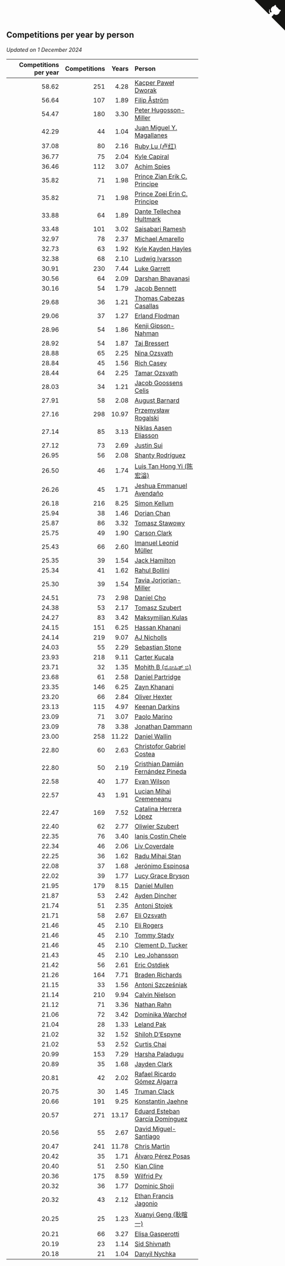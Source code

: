 ## Competitions per year by person

*Updated on  1 December 2024*

| Competitions per year | Competitions | Years | Person |
| ---: | ---: | ---: | :--- |
| 58.62 | 251 | 4.28 | [Kacper Paweł Dworak](https://www.worldcubeassociation.org/persons/2020DWOR01) |
| 56.64 | 107 | 1.89 | [Filip Åström](https://www.worldcubeassociation.org/persons/2023ASTR01) |
| 54.47 | 180 | 3.30 | [Peter Hugosson-Miller](https://www.worldcubeassociation.org/persons/2021HUGO01) |
| 42.29 | 44 | 1.04 | [Juan Miguel Y. Magallanes](https://www.worldcubeassociation.org/persons/2023MAGA09) |
| 37.08 | 80 | 2.16 | [Ruby Lu (卢红)](https://www.worldcubeassociation.org/persons/2022LURU01) |
| 36.77 | 75 | 2.04 | [Kyle Capiral](https://www.worldcubeassociation.org/persons/2022CAPI02) |
| 36.46 | 112 | 3.07 | [Achim Spies](https://www.worldcubeassociation.org/persons/2021SPIE01) |
| 35.82 | 71 | 1.98 | [Prince Zian Erik C. Principe](https://www.worldcubeassociation.org/persons/2022PRIN08) |
| 35.82 | 71 | 1.98 | [Prince Zoei Erin C. Principe](https://www.worldcubeassociation.org/persons/2022PRIN09) |
| 33.88 | 64 | 1.89 | [Dante Tellechea Hultmark](https://www.worldcubeassociation.org/persons/2023HULT01) |
| 33.48 | 101 | 3.02 | [Saisabari Ramesh](https://www.worldcubeassociation.org/persons/2021RAME01) |
| 32.97 | 78 | 2.37 | [Michael Amarello](https://www.worldcubeassociation.org/persons/2022AMAR09) |
| 32.73 | 63 | 1.92 | [Kyle Kayden Hayles](https://www.worldcubeassociation.org/persons/2022HAYL02) |
| 32.38 | 68 | 2.10 | [Ludwig Ivarsson](https://www.worldcubeassociation.org/persons/2022IVAR01) |
| 30.91 | 230 | 7.44 | [Luke Garrett](https://www.worldcubeassociation.org/persons/2017GARR05) |
| 30.56 | 64 | 2.09 | [Darshan Bhavanasi](https://www.worldcubeassociation.org/persons/2022BHAV01) |
| 30.16 | 54 | 1.79 | [Jacob Bennett](https://www.worldcubeassociation.org/persons/2023BENN04) |
| 29.68 | 36 | 1.21 | [Thomas Cabezas Casallas](https://www.worldcubeassociation.org/persons/2023CASA08) |
| 29.06 | 37 | 1.27 | [Erland Flodman](https://www.worldcubeassociation.org/persons/2023FLOD01) |
| 28.96 | 54 | 1.86 | [Kenji Gipson-Nahman](https://www.worldcubeassociation.org/persons/2023GIPS01) |
| 28.92 | 54 | 1.87 | [Taj Bressert](https://www.worldcubeassociation.org/persons/2023BRES01) |
| 28.88 | 65 | 2.25 | [Nina Ozsvath](https://www.worldcubeassociation.org/persons/2022OZSV03) |
| 28.84 | 45 | 1.56 | [Rich Casey](https://www.worldcubeassociation.org/persons/2023CASE06) |
| 28.44 | 64 | 2.25 | [Tamar Ozsvath](https://www.worldcubeassociation.org/persons/2022OZSV04) |
| 28.03 | 34 | 1.21 | [Jacob Goossens Celis](https://www.worldcubeassociation.org/persons/2023CELI06) |
| 27.91 | 58 | 2.08 | [August Barnard](https://www.worldcubeassociation.org/persons/2022BARN21) |
| 27.16 | 298 | 10.97 | [Przemysław Rogalski](https://www.worldcubeassociation.org/persons/2013ROGA02) |
| 27.14 | 85 | 3.13 | [Niklas Aasen Eliasson](https://www.worldcubeassociation.org/persons/2021ELIA01) |
| 27.12 | 73 | 2.69 | [Justin Sui](https://www.worldcubeassociation.org/persons/2022SUIJ01) |
| 26.95 | 56 | 2.08 | [Shanty Rodríguez](https://www.worldcubeassociation.org/persons/2022CUBI01) |
| 26.50 | 46 | 1.74 | [Luis Tan Hong Yi (陈宏溢)](https://www.worldcubeassociation.org/persons/2023YILU01) |
| 26.26 | 45 | 1.71 | [Jeshua Emmanuel Avendaño](https://www.worldcubeassociation.org/persons/2023AVEN01) |
| 26.18 | 216 | 8.25 | [Simon Kellum](https://www.worldcubeassociation.org/persons/2016KELL12) |
| 25.94 | 38 | 1.46 | [Dorian Chan](https://www.worldcubeassociation.org/persons/2023DORI01) |
| 25.87 | 86 | 3.32 | [Tomasz Stawowy](https://www.worldcubeassociation.org/persons/2021STAW01) |
| 25.75 | 49 | 1.90 | [Carson Clark](https://www.worldcubeassociation.org/persons/2023CLAR02) |
| 25.43 | 66 | 2.60 | [Imanuel Leonid Müller](https://www.worldcubeassociation.org/persons/2022MULL02) |
| 25.35 | 39 | 1.54 | [Jack Hamilton](https://www.worldcubeassociation.org/persons/2023HAMI08) |
| 25.34 | 41 | 1.62 | [Rahul Bollini](https://www.worldcubeassociation.org/persons/2023BOLL01) |
| 25.30 | 39 | 1.54 | [Tavia Jorjorian-Miller](https://www.worldcubeassociation.org/persons/2023JORJ01) |
| 24.51 | 73 | 2.98 | [Daniel Cho](https://www.worldcubeassociation.org/persons/2021CHOD01) |
| 24.38 | 53 | 2.17 | [Tomasz Szubert](https://www.worldcubeassociation.org/persons/2022SZUB02) |
| 24.27 | 83 | 3.42 | [Maksymilian Kulas](https://www.worldcubeassociation.org/persons/2021KULA02) |
| 24.15 | 151 | 6.25 | [Hassan Khanani](https://www.worldcubeassociation.org/persons/2018KHAN26) |
| 24.14 | 219 | 9.07 | [AJ Nicholls](https://www.worldcubeassociation.org/persons/2015NICH04) |
| 24.03 | 55 | 2.29 | [Sebastian Stone](https://www.worldcubeassociation.org/persons/2022STON09) |
| 23.93 | 218 | 9.11 | [Carter Kucala](https://www.worldcubeassociation.org/persons/2015KUCA01) |
| 23.71 | 32 | 1.35 | [Mohith B (ಮೋಹಿತ್ ಬಿ)](https://www.worldcubeassociation.org/persons/2023BMOH01) |
| 23.68 | 61 | 2.58 | [Daniel Partridge](https://www.worldcubeassociation.org/persons/2022PART02) |
| 23.35 | 146 | 6.25 | [Zayn Khanani](https://www.worldcubeassociation.org/persons/2018KHAN28) |
| 23.20 | 66 | 2.84 | [Oliver Hexter](https://www.worldcubeassociation.org/persons/2022HEXT01) |
| 23.13 | 115 | 4.97 | [Keenan Darkins](https://www.worldcubeassociation.org/persons/2019DARK02) |
| 23.09 | 71 | 3.07 | [Paolo Marino](https://www.worldcubeassociation.org/persons/2021MARI04) |
| 23.09 | 78 | 3.38 | [Jonathan Dammann](https://www.worldcubeassociation.org/persons/2021DAMM01) |
| 23.00 | 258 | 11.22 | [Daniel Wallin](https://www.worldcubeassociation.org/persons/2013WALL03) |
| 22.80 | 60 | 2.63 | [Christofor Gabriel Costea](https://www.worldcubeassociation.org/persons/2022COST03) |
| 22.80 | 50 | 2.19 | [Cristhian Damián Fernández Pineda](https://www.worldcubeassociation.org/persons/2022PINE05) |
| 22.58 | 40 | 1.77 | [Evan Wilson](https://www.worldcubeassociation.org/persons/2023WILS11) |
| 22.57 | 43 | 1.91 | [Lucian Mihai Cremeneanu](https://www.worldcubeassociation.org/persons/2023CREM01) |
| 22.47 | 169 | 7.52 | [Catalina Herrera López](https://www.worldcubeassociation.org/persons/2017LOPE31) |
| 22.40 | 62 | 2.77 | [Oliwier Szubert](https://www.worldcubeassociation.org/persons/2022SZUB01) |
| 22.35 | 76 | 3.40 | [Ianis Costin Chele](https://www.worldcubeassociation.org/persons/2021CHEL01) |
| 22.34 | 46 | 2.06 | [Liv Coverdale](https://www.worldcubeassociation.org/persons/2022COVE02) |
| 22.25 | 36 | 1.62 | [Radu Mihai Stan](https://www.worldcubeassociation.org/persons/2023STAN09) |
| 22.08 | 37 | 1.68 | [Jerónimo Espinosa](https://www.worldcubeassociation.org/persons/2023ESPI07) |
| 22.02 | 39 | 1.77 | [Lucy Grace Bryson](https://www.worldcubeassociation.org/persons/2023BRYS01) |
| 21.95 | 179 | 8.15 | [Daniel Mullen](https://www.worldcubeassociation.org/persons/2016MULL04) |
| 21.87 | 53 | 2.42 | [Ayden Dincher](https://www.worldcubeassociation.org/persons/2022DINC01) |
| 21.74 | 51 | 2.35 | [Antoni Stojek](https://www.worldcubeassociation.org/persons/2022STOJ03) |
| 21.71 | 58 | 2.67 | [Eli Ozsvath](https://www.worldcubeassociation.org/persons/2022OZSV01) |
| 21.46 | 45 | 2.10 | [Eli Rogers](https://www.worldcubeassociation.org/persons/2022ROGE05) |
| 21.46 | 45 | 2.10 | [Tommy Stady](https://www.worldcubeassociation.org/persons/2022STAD01) |
| 21.46 | 45 | 2.10 | [Clement D. Tucker](https://www.worldcubeassociation.org/persons/2022TUCK09) |
| 21.43 | 45 | 2.10 | [Leo Johansson](https://www.worldcubeassociation.org/persons/2022JOHA08) |
| 21.42 | 56 | 2.61 | [Eric Ostdiek](https://www.worldcubeassociation.org/persons/2022OSTD01) |
| 21.26 | 164 | 7.71 | [Braden Richards](https://www.worldcubeassociation.org/persons/2017RICH02) |
| 21.15 | 33 | 1.56 | [Antoni Szcześniak](https://www.worldcubeassociation.org/persons/2023SZCZ04) |
| 21.14 | 210 | 9.94 | [Calvin Nielson](https://www.worldcubeassociation.org/persons/2014NIEL03) |
| 21.12 | 71 | 3.36 | [Nathan Rahn](https://www.worldcubeassociation.org/persons/2021RAHN01) |
| 21.06 | 72 | 3.42 | [Dominika Warchoł](https://www.worldcubeassociation.org/persons/2021WARC01) |
| 21.04 | 28 | 1.33 | [Leland Pak](https://www.worldcubeassociation.org/persons/2023PAKL02) |
| 21.02 | 32 | 1.52 | [Shiloh D’Espyne](https://www.worldcubeassociation.org/persons/2023DESP01) |
| 21.02 | 53 | 2.52 | [Curtis Chai](https://www.worldcubeassociation.org/persons/2022CHAI02) |
| 20.99 | 153 | 7.29 | [Harsha Paladugu](https://www.worldcubeassociation.org/persons/2017PALA08) |
| 20.89 | 35 | 1.68 | [Jayden Clark](https://www.worldcubeassociation.org/persons/2023CLAR13) |
| 20.81 | 42 | 2.02 | [Rafael Ricardo Gómez Algarra](https://www.worldcubeassociation.org/persons/2022ALGA01) |
| 20.75 | 30 | 1.45 | [Truman Clack](https://www.worldcubeassociation.org/persons/2023CLAC02) |
| 20.66 | 191 | 9.25 | [Konstantin Jaehne](https://www.worldcubeassociation.org/persons/2015JAEH01) |
| 20.57 | 271 | 13.17 | [Eduard Esteban García Domínguez](https://www.worldcubeassociation.org/persons/2011EDUA01) |
| 20.56 | 55 | 2.67 | [David Miguel-Santiago](https://www.worldcubeassociation.org/persons/2022MIGU02) |
| 20.47 | 241 | 11.78 | [Chris Martin](https://www.worldcubeassociation.org/persons/2013MART03) |
| 20.42 | 35 | 1.71 | [Álvaro Pérez Posas](https://www.worldcubeassociation.org/persons/2023POSA01) |
| 20.40 | 51 | 2.50 | [Kian Cline](https://www.worldcubeassociation.org/persons/2022CLIN01) |
| 20.36 | 175 | 8.59 | [Wilfrid Py](https://www.worldcubeassociation.org/persons/2016PYWI01) |
| 20.32 | 36 | 1.77 | [Dominic Shoji](https://www.worldcubeassociation.org/persons/2023SHOJ01) |
| 20.32 | 43 | 2.12 | [Ethan Francis Jagonio](https://www.worldcubeassociation.org/persons/2022JAGO03) |
| 20.25 | 25 | 1.23 | [Xuanyi Geng (耿暄一)](https://www.worldcubeassociation.org/persons/2023GENG02) |
| 20.21 | 66 | 3.27 | [Elisa Gasperotti](https://www.worldcubeassociation.org/persons/2021GASP01) |
| 20.19 | 23 | 1.14 | [Sid Shivnath](https://www.worldcubeassociation.org/persons/2023SHIV05) |
| 20.18 | 21 | 1.04 | [Danyil Nychka](https://www.worldcubeassociation.org/persons/2023NYCH01) |


<a href="https://github.com/jonatanklosko/wca_statistics" class="github-corner" aria-label="View source on Github"><svg width="80" height="80" viewBox="0 0 250 250" style="fill:#151513; color:#fff; position: absolute; top: 0; border: 0; right: 0;" aria-hidden="true"><path d="M0,0 L115,115 L130,115 L142,142 L250,250 L250,0 Z"></path><path d="M128.3,109.0 C113.8,99.7 119.0,89.6 119.0,89.6 C122.0,82.7 120.5,78.6 120.5,78.6 C119.2,72.0 123.4,76.3 123.4,76.3 C127.3,80.9 125.5,87.3 125.5,87.3 C122.9,97.6 130.6,101.9 134.4,103.2" fill="currentColor" style="transform-origin: 130px 106px;" class="octo-arm"></path><path d="M115.0,115.0 C114.9,115.1 118.7,116.5 119.8,115.4 L133.7,101.6 C136.9,99.2 139.9,98.4 142.2,98.6 C133.8,88.0 127.5,74.4 143.8,58.0 C148.5,53.4 154.0,51.2 159.7,51.0 C160.3,49.4 163.2,43.6 171.4,40.1 C171.4,40.1 176.1,42.5 178.8,56.2 C183.1,58.6 187.2,61.8 190.9,65.4 C194.5,69.0 197.7,73.2 200.1,77.6 C213.8,80.2 216.3,84.9 216.3,84.9 C212.7,93.1 206.9,96.0 205.4,96.6 C205.1,102.4 203.0,107.8 198.3,112.5 C181.9,128.9 168.3,122.5 157.7,114.1 C157.9,116.9 156.7,120.9 152.7,124.9 L141.0,136.5 C139.8,137.7 141.6,141.9 141.8,141.8 Z" fill="currentColor" class="octo-body"></path></svg></a><style>.github-corner:hover .octo-arm{animation:octocat-wave 560ms ease-in-out}@keyframes octocat-wave{0%,100%{transform:rotate(0)}20%,60%{transform:rotate(-25deg)}40%,80%{transform:rotate(10deg)}}@media (max-width:500px){.github-corner:hover .octo-arm{animation:none}.github-corner .octo-arm{animation:octocat-wave 560ms ease-in-out}}</style>
